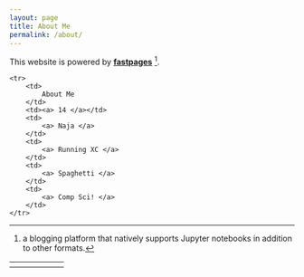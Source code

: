 ```yaml
---
layout: page
title: About Me
permalink: /about/
---
```


This website is powered by **[fastpages](https://github.com/fastai/fastpages)** [^1].

<table>
    <tr>
     <th></th>
     <th></th>
     <th></th>
     <th></th>
     <th></th>
     <th></th>
    </tr>

    <tr>
        <td>
            About Me
        </td>
        <td><a> 14 </a></td>
        <td>
            <a> Naja </a>
        </td>
        <td>
            <a> Running XC </a>
        </td>
        <td>
            <a> Spaghetti </a>
        </td>
        <td>
            <a> Comp Sci! </a>
        </td>
    </tr>

[^1]:a blogging platform that natively supports Jupyter notebooks in addition to other formats.
